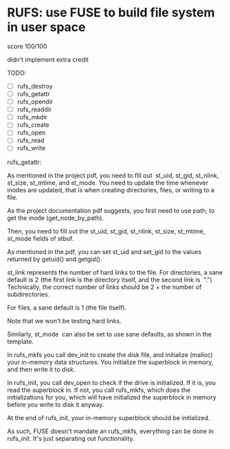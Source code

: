 # RUFS: use FUSE to build file system in user space

score 100/100

didn't implement extra credit

TODO:
- [ ] rufs_destroy
- [ ] rufs_getattr
- [ ] rufs_opendir
- [ ] rufs_readdir
- [ ] rufs_mkdir
- [ ] rufs_create
- [ ] rufs_open
- [ ] rufs_read
- [ ] rufs_write

rufs_getattr:

As mentioned in the project pdf, you need to fill out  st_uid, st_gid, st_nlink, st_size, st_mtime, and st_mode. You need to update the time whenever inodes are updated, that is when creating directories, files, or writing to a file.

As the project documentation pdf suggests, you first need to use path, to get the inode (get_node_by_path). 

Then, you need to fill out the st_uid, st_gid, st_nlink, st_size, st_mtime,  st_mode fields of stbuf. 

As mentioned in the pdf, you can set st_uid and set_gid to the values returned by getuid() and getgid().

st_link represents the number of hard links to the file. For directories, a sane default is 2 (the first link is the directory itself, and the second link is  ".") Technically, the correct number of links should be 2 + the number of subdirectories.  

For files, a sane default is 1 (the file itself).

Note that we won't be testing hard links.

Similarly, st_mode  can also be set to use sane defaults, as shown in the template. 

In rufs_mkfs you call dev_init to create the disk file, and initialize (malloc) your in-memory data structures. You initialize the superblock in memory, and then write it to disk.

In rufs_init, you call dev_open to check if the drive is initialized. If it is, you read the superblock in. If not, you call rufs_mkfs, which does the initializations for you, which will have initialized the superblock in memory before you write to disk it anyway. 

At the end of rufs_init, your in-memory superblock should be initialized. 

As such, FUSE doesn't mandate an rufs_mkfs, everything can be done in rufs_init. It's just separating out functionality. 
